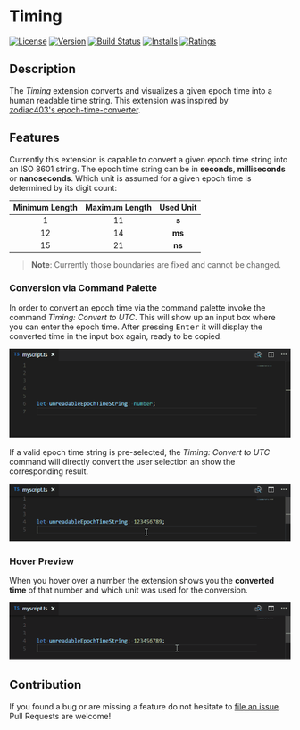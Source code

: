 # Timing

[![License](https://img.shields.io/badge/license-MIT-green.svg?style=flat)](https://raw.githubusercontent.com/HaaLeo/vscode-timing/master/LICENSE) [![Version](https://vsmarketplacebadge.apphb.com/version/HaaLeo.Timing.svg)](https://marketplace.visualstudio.com/items?itemName=HaaLeo.Timing) [![Build Status](https://travis-ci.org/HaaLeo/vscode-timing.svg?branch=master)](https://travis-ci.org/HaaLeo/vscode-timing) [![Installs](https://vsmarketplacebadge.apphb.com/installs/HaaLeo.Timing.svg)](https://marketplace.visualstudio.com/items?itemName=HaaLeo.Timing) [![Ratings](https://vsmarketplacebadge.apphb.com/rating/HaaLeo.Timing.svg)](https://marketplace.visualstudio.com/items?itemName=HaaLeo.Timing)

## Description
The *Timing* extension converts and visualizes a given epoch time into a human readable time string.
This extension was inspired by  
[zodiac403's  epoch-time-converter](https://github.com/zodiac403/epoch-time-converter).

## Features

Currently this extension is capable to convert a given epoch time string into an ISO 8601 string.
The epoch time string can be in **seconds**, **milliseconds** or **nanoseconds**. Which unit is assumed for a given epoch time is determined by its digit count:

| Minimum Length| Maximum Length| Used Unit |
|:--:|:--:|:--:|
| 1 |11| **s**
|12 | 14| **ms**
|15 | 21| **ns**

>**Note**: Currently those boundaries are fixed and cannot be changed.

### Conversion via Command Palette
In order to convert an epoch time via the command palette invoke the command *Timing: Convert to UTC*. This will show up an input box where you can enter the epoch time. After pressing <kbd>Enter</kbd> it will display the converted time in the input box again, ready to be copied.

![Convert Sample](doc/Convert_Sample.gif)

If a valid epoch time string is pre-selected, the *Timing:  Convert to UTC* command will directly convert the user selection an show the corresponding result.

![Convert Selection Sample](doc/Convert_Selection_Sample.gif)

### Hover Preview

When you hover over a number the extension shows you the **converted time** of that number and which unit was used for the conversion.

![Hover Sample](doc/Hover_Sample.gif)

## Contribution
If you found a bug or are missing a feature do not hesitate to [file an issue](https://github.com/HaaLeo/vscode-timing/issues/new).  
Pull Requests are welcome!
